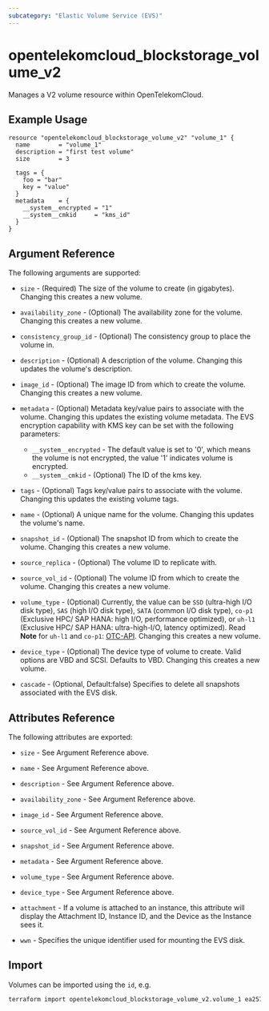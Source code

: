 ```yaml
---
subcategory: "Elastic Volume Service (EVS)"
---
```


# opentelekomcloud_blockstorage_volume_v2

Manages a V2 volume resource within OpenTelekomCloud.

## Example Usage

```hcl
resource "opentelekomcloud_blockstorage_volume_v2" "volume_1" {
  name        = "volume_1"
  description = "first test volume"
  size        = 3

  tags = {
    foo = "bar"
    key = "value"
  }
  metadata    = {
    __system__encrypted = "1"
    __system__cmkid     = "kms_id"
  }
}
```

## Argument Reference

The following arguments are supported:

* `size` - (Required) The size of the volume to create (in gigabytes). Changing
  this creates a new volume.

* `availability_zone` - (Optional) The availability zone for the volume.
  Changing this creates a new volume.

* `consistency_group_id` - (Optional) The consistency group to place the volume in.

* `description` - (Optional) A description of the volume. Changing this updates
  the volume's description.

* `image_id` - (Optional) The image ID from which to create the volume.
  Changing this creates a new volume.

* `metadata` - (Optional) Metadata key/value pairs to associate with the volume.
  Changing this updates the existing volume metadata.
  The EVS encryption capability with KMS key can be set with the following parameters:
  * `__system__encrypted` - The default value is set to '0', which means
    the volume is not encrypted, the value '1' indicates volume is encrypted.
  * `__system__cmkid` - (Optional) The ID of the kms key.

* `tags` - (Optional) Tags key/value pairs to associate with the volume.
  Changing this updates the existing volume tags.

* `name` - (Optional) A unique name for the volume. Changing this updates the
  volume's name.

* `snapshot_id` - (Optional) The snapshot ID from which to create the volume.
  Changing this creates a new volume.

* `source_replica` - (Optional) The volume ID to replicate with.

* `source_vol_id` - (Optional) The volume ID from which to create the volume.
  Changing this creates a new volume.

* `volume_type` - (Optional) Currently, the value can be `SSD` (ultra-high I/O disk type), `SAS` (high I/O disk type), `SATA` (common I/O disk type), `co-p1` (Exclusive HPC/ SAP HANA: high I/O, performance optimized), or `uh-l1` (Exclusive HPC/ SAP HANA: ultra-high-I/O, latency optimized). Read **Note** for `uh-l1` and `co-p1`: [OTC-API](https://docs.otc.t-systems.com/en-us/api/ecs/en-us_topic_0065817708.html). Changing this creates a new volume.

* `device_type` - (Optional) The device type of volume to create. Valid options are VBD and SCSI.
  Defaults to VBD. Changing this creates a new volume.

* `cascade` - (Optional, Default:false) Specifies to delete all snapshots associated with the EVS disk.

## Attributes Reference

The following attributes are exported:

* `size` - See Argument Reference above.

* `name` - See Argument Reference above.

* `description` - See Argument Reference above.

* `availability_zone` - See Argument Reference above.

* `image_id` - See Argument Reference above.

* `source_vol_id` - See Argument Reference above.

* `snapshot_id` - See Argument Reference above.

* `metadata` - See Argument Reference above.

* `volume_type` - See Argument Reference above.

* `device_type` - See Argument Reference above.

* `attachment` - If a volume is attached to an instance, this attribute will
  display the Attachment ID, Instance ID, and the Device as the Instance sees it.

* `wwn` - Specifies the unique identifier used for mounting the EVS disk.

## Import

Volumes can be imported using the `id`, e.g.

```sh
terraform import opentelekomcloud_blockstorage_volume_v2.volume_1 ea257959-eeb1-4c10-8d33-26f0409a755d
```
